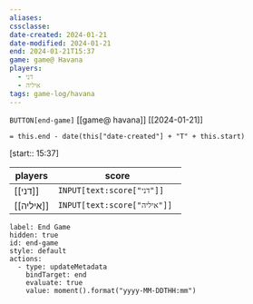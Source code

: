 ```yaml
---
aliases: 
cssclasse: 
date-created: 2024-01-21
date-modified: 2024-01-21
end: 2024-01-21T15:37
game: game@ Havana
players:
  - דני
  - איליה
tags: game-log/havana
---
```

`BUTTON[end-game]` [[game@  havana]] [[2024-01-21]]

 `= this.end - date(this["date-created"] + "T" + this.start) `

[start:: 15:37]

| players | score |
| --- | --- |
| [[דני]] | `INPUT[text:score["דני"]] ` |
| [[איליה]] | `INPUT[text:score["איליה"]] ` |

```meta-bind-button
label: End Game
hidden: true
id: end-game
style: default
actions:
  - type: updateMetadata
    bindTarget: end
    evaluate: true
    value: moment().format("yyyy-MM-DDTHH:mm")
```

